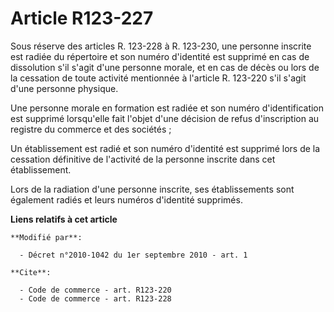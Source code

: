 # Article R123-227

Sous réserve des articles R. 123-228 à R. 123-230, une personne inscrite est radiée du répertoire et son numéro d'identité
est supprimé en cas de dissolution s'il s'agit d'une personne morale, et en cas de décès ou lors de la cessation de toute
activité mentionnée à l'article R. 123-220 s'il s'agit d'une personne physique. 

Une personne morale en formation est radiée et son numéro d'identification est supprimé lorsqu'elle fait l'objet d'une
décision de refus d'inscription au registre du commerce et des sociétés ; 

Un établissement est radié et son numéro d'identité est supprimé lors de la cessation définitive de l'activité de la personne
inscrite dans cet établissement. 

Lors de la radiation d'une personne inscrite, ses établissements sont également radiés et leurs numéros d'identité supprimés.

**Liens relatifs à cet article**

	**Modifié par**:

	  - Décret n°2010-1042 du 1er septembre 2010 - art. 1

	**Cite**:

	  - Code de commerce - art. R123-220
	  - Code de commerce - art. R123-228
